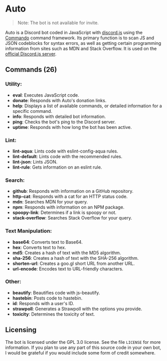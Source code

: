 # Auto

> Note: The bot is not available for invite.

Auto is a Discord bot coded in JavaScript with
[discord.js](https://discord.js.org/) using the
[Commando](https://github.com/discordjs/Commando) command framework. Its primary
function is to scan JS and JSON codeblocks for syntax errors, as well as getting
certain programming information from sites such as MDN and Stack Overflow. It is
used on the [official Discord.js server](https://discord.gg/bRCvFy9).

## Commands (26)
### Utility:

* **eval**: Executes JavaScript code.
* **donate**: Responds with Auto's donation links.
* **help**: Displays a list of available commands, or detailed information for a specific command.
* **info**: Responds with detailed bot information.
* **ping**: Checks the bot's ping to the Discord server.
* **uptime**: Responds with how long the bot has been active.

### Lint:

* **lint-aqua**: Lints code with eslint-config-aqua rules.
* **lint-default**: Lints code with the recommended rules.
* **lint-json**: Lints JSON.
* **lint-rule**: Gets information on an eslint rule.

### Search:

* **github**: Responds with information on a GitHub repository.
* **http-cat**: Responds with a cat for an HTTP status code.
* **mdn**: Searches MDN for your query.
* **npm**: Responds with information on an NPM package.
* **spoopy-link**: Determines if a link is spoopy or not.
* **stack-overflow**: Searches Stack Overflow for your query.

### Text Manipulation:

* **base64**: Converts text to Base64.
* **hex**: Converts text to hex.
* **md5**: Creates a hash of text with the MD5 algorithm.
* **sha-256**: Creates a hash of text with the SHA-256 algorithm.
* **shorten-url**: Creates a goo.gl short URL from another URL.
* **url-encode**: Encodes text to URL-friendly characters.

### Other:

* **beautify**: Beautifies code with js-beautify.
* **hastebin**: Posts code to hastebin.
* **id**: Responds with a user's ID.
* **strawpoll**: Generates a Strawpoll with the options you provide.
* **toxicity**: Determines the toxicity of text.

## Licensing
The bot is licensed under the GPL 3.0 license. See the file `LICENSE` for more
information. If you plan to use any part of this source code in your own bot, I
would be grateful if you would include some form of credit somewhere.
